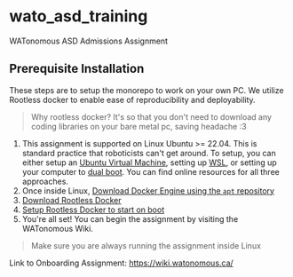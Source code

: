# wato_asd_training
WATonomous ASD Admissions Assignment

## Prerequisite Installation
These steps are to setup the monorepo to work on your own PC. We utilize Rootless docker to enable ease of reproducibility and deployability.

> Why rootless docker? It's so that you don't need to download any coding libraries on your bare metal pc, saving headache :3

1. This assignment is supported on Linux Ubuntu >= 22.04. This is standard practice that roboticists can't get around. To setup, you can either setup an [Ubuntu Virtual Machine](https://ubuntu.com/tutorials/how-to-run-ubuntu-desktop-on-a-virtual-machine-using-virtualbox#1-overview), setting up [WSL](https://learn.microsoft.com/en-us/windows/wsl/install), or setting up your computer to [dual boot](https://opensource.com/article/18/5/dual-boot-linux). You can find online resources for all three approaches.
2. Once inside Linux, [Download Docker Engine using the `apt` repository](https://docs.docker.com/engine/install/ubuntu/#install-using-the-repository)
3. [Download Rootless Docker](https://docs.docker.com/engine/security/rootless/#install)
4. [Setup Rootless Docker to start on boot](https://docs.docker.com/engine/security/rootless/#usage)
5. You're all set! You can begin the assignment by visiting the WATonomous Wiki.

> Make sure you are always running the assignment inside Linux

Link to Onboarding Assignment: https://wiki.watonomous.ca/
